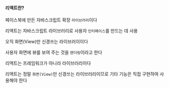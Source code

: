 #### 리액트란?
페이스북에 만든 자바스크립트 확장 `라이브러리`이다  
  
리액트는 자바스크립트 라이브러리로 사용자 `인터페이스`를 만드는 데 사용  
  
오직 화면(View)만 신경쓰는 라이브러이이다  
  
사용자 화면에 뷰를 보여 주는 것을 `렌더링`이라고 한다  
  
리액트는 프레임워크가 아니라 라이브러리이다  
  
리액트는 정말 `화면(View)`만 신경쓰는 라이브러리이므로 기타 기능은 직접 구현하여 사용해야 한다
